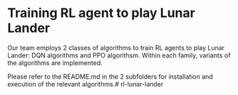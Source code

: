 # Training RL agent to play Lunar Lander

Our team employs 2 classes of algorithms to train RL agents to play Lunar Lander: DQN algorithms and PPO algorithsm. Within each family, variants of the algorithms are implemented.

Please refer to the README.md in the 2 subfolders for installation and execution of the relevant algorithms.#   r l - l u n a r - l a n d e r  
 